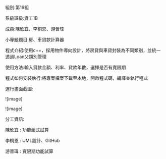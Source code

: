 組別:第19組

系級班級:資工1B

成員:陳欣宜、李桐恩、游晉瑋

小專題題目:房、車貸款計算器

程式介紹:使用c++，採用物件導向設計，將房貸與車貸封裝為不同類別，並統一透過Loan父類別管理

使用方法:輸入貸款金額、利率、貸款年數，選擇是否有寬限期

程式如何安裝執行:將專案檔案下載至本地，開啟程式碼，編譯並執行程式

運行畫面截圖:

![image]

![image]

分工資訊:

陳欣宜 : 功能函式試算

李桐恩 : UML設計、GitHub

游晉瑋 : 寬限期功能試算
